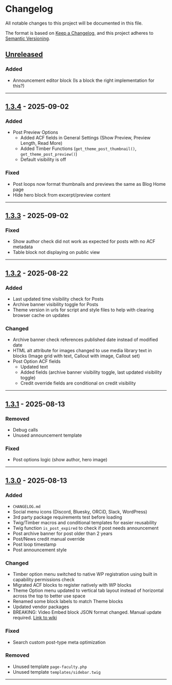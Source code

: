 # Changelog

All notable changes to this project will be documented in this file.

The format is based on [Keep a Changelog](https://keepachangelog.com/en/1.1.0/),
and this project adheres to [Semantic Versioning](https://semver.org/spec/v2.0.0.html).

## [Unreleased]

### Added

- Announcement editor block (Is a block the right implementation for this?)

---

## [1.3.4] - 2025-09-02

### Added

- Post Preview Options
  - Added ACF fields in General Settings (Show Preview, Preview Length, Read More)
  - Added Timber Functions (`get_theme_post_thumbnail()`, `get_theme_post_preview()`)
  - Default visibility is off

### Fixed 

- Post loops now format thumbnails and previews the same as Blog Home page
- Hide hero block from excerpt/preview content

---

## [1.3.3] - 2025-09-02

### Fixed

- Show author check did not work as expected for posts with no ACF metadata
- Table block not displaying on public view

---

## [1.3.2] - 2025-08-22

### Added

- Last updated time visibility check for Posts
- Archive banner visibility toggle for Posts
- Theme version in urls for script and style files to help with clearing browser cache on updates

### Changed

- Archive banner check references published date instead of modified date
- HTML alt attribute for images changed to use media library text in blocks (Image grid with text, Callout with image, Callout set)
- Post Option ACF fields
  - Updated text
  - Added fields (archive banner visibility toggle, last updated visibility toggle)
  - Credit override fields are conditional on credit visibility

--- 

## [1.3.1] - 2025-08-13

### Removed

- Debug calls
- Unused announcement template

### Fixed

- Post options logic (show author, hero image)

---

## [1.3.0] - 2025-08-13

### Added

- `CHANGELOG.md`
- Social menu icons (Discord, Bluesky, ORCiD, Slack, WordPress)
- 3rd party package requirements test before loading
- Twig/Timber macros and conditional templates for easier reusability
- Twig function `is_post_expired` to check if post needs announcement
- Post archive banner for post older than 2 years
- Post/News credit manual override
- Post loop timestamp
- Post announcement style

### Changed

- Timber option menu switched to native WP registration using built in capability permissions check
- Migrated ACF blocks to register natively with WP blocks
- Theme Option menu updated to vertical tab layout instead of horizontal across the top to better use space
- Renamed some block labels to match Theme blocks
- Updated vendor packages
- BREAKING: Video Embed block JSON format changed. Manual update required. [Link to wiki](https://github.com/iastate/iastate22-wordpress/wiki/ACF-Field-Updates#manually-updating-acf-block-data)

### Fixed

- Search custom post-type meta optimization

### Removed

- Unused template `page-faculty.php`
- Unused template `templates/sidebar.twig`

-------

[unreleased]: https://github.com/iastate/iastate22-wordpress/compare/master...develop
[1.3.0]: https://github.com/iastate/iastate22-wordpress/compare/1.2.2...1.3.0
[1.3.1]: https://github.com/iastate/iastate22-wordpress/compare/1.3.0...1.3.1
[1.3.2]: https://github.com/iastate/iastate22-wordpress/compare/1.3.1...1.3.2
[1.3.3]: https://github.com/iastate/iastate22-wordpress/compare/1.3.2...1.3.3
[1.3.4]: https://github.com/iastate/iastate22-wordpress/compare/1.3.3...1.3.4
